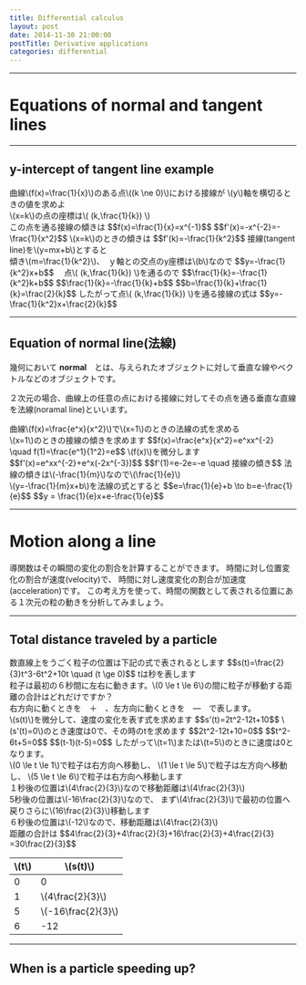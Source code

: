 ```yaml
---
title: Differential calculus
layout: post
date: 2014-11-30 21:00:00
postTitle: Derivative applications
categories: differential
---
```


-------

# Equations of normal and tangent lines

--------

## y-intercept of tangent line example

<div class="row">
  <div class="col-sm-6">
    <div id="svg01"></div>
  </div>
  <div class="col-sm-6">
    曲線\(f(x)=\frac{1}{x}\)のある点\((k \ne 0)\)における接線が
    \(y\)軸を横切るときの値を求めよ
    <br>
    \(x=k\)の点の座標は\( (k,\frac{1}{k}) \)
    <br>
    この点を通る接線の傾きは
    $$f(x)=\frac{1}{x}=x^{-1}$$
    $$f'(x)=-x^{-2}=-\frac{1}{x^2}$$
    \(x=k\)のときの傾きは
    $$f'(k)=-\frac{1}{k^2}$$
    接線(tangent line)を\(y=mx+b\)とすると
    <br>
    傾き\(m=\frac{1}{k^2}\)、　ｙ軸との交点のy座標は\(b\)なので
    $$y=-\frac{1}{k^2}x+b$$
   　点\( (k,\frac{1}{k}) \)を通るので
    $$\frac{1}{k}=-\frac{1}{k^2}k+b$$
    $$\frac{1}{k}=-\frac{1}{k}+b$$
    $$b=\frac{1}{k}+\frac{1}{k}=\frac{2}{k}$$
    したがって点\( (k,\frac{1}{k}) \)を通る接線の式は
    $$y=-\frac{1}{k^2}x+\frac{2}{k}$$

  </div>
</div>

-------------

## Equation of normal line(法線)

幾何において __normal__　とは、与えられたオブジェクトに対して垂直な線やベクトルなどのオブジェクトです。

２次元の場合、曲線上の任意の点における接線に対してその点を通る垂直な直線を法線(noramal line)といいます。

<div class="row">
  <div class="col-sm-6">
    <div id="svg02"></div>
  </div>
  <div class="col-sm-6">
  曲線\(f(x)=\frac{e^x}{x^2}\)で\(x=1\)のときの法線の式を求める
  <br>
  \(x=1\)のときの接線の傾きを求めます  
  $$f(x)=\frac{e^x}{x^2}=e^xx^{-2} \quad
  f(1)=\frac{e^1}{1^2}=e$$
  \(f(x)\)を微分します
  $$f'(x)=e^xx^{-2}+e^x(-2x^{-3})$$
  $$f'(1)=e-2e=-e \quad 接線の傾き$$
  法線の傾きは\(-\frac{1}{m}\)なので\(\frac{1}{e}\)
  <br>
  \(y=-\frac{1}{m}x+b\)を法線の式とすると
  $$e=\frac{1}{e}+b \to b=e-\frac{1}{e}$$
  $$y = \frac{1}{e}x+e-\frac{1}{e}$$

  </div>
</div>

---------------

# Motion along a line

導関数はその瞬間の変化の割合を計算することができます。
時間に対し位置変化の割合が速度(velocity)で、
時間に対し速度変化の割合が加速度(acceleration)です。
この考え方を使って、時間の関数として表される位置にある１次元の粒の動きを分析してみましょう。

-----------

## Total distance traveled by a particle

<div class="row">
  <div class="col-sm-6">
    <div class="panel">
    数直線上をうごく粒子の位置は下記の式で表されるとします
    $$s(t)=\frac{2}{3}t^3-6t^2+10t \quad (t \ge 0)$$
    tは秒を表します
    <br>
    粒子は最初の６秒間に左右に動きます。\(0 \le t \le 6\)の間に粒子が移動する距離の合計はどれだけですか？
    </div>
    右方向に動くときを　＋　、左方向に動くときを　―　で表します。
    <br>
    \(s(t)\)を微分して、速度の変化を表す式を求めます
    $$s'(t)=2t^2-12t+10$$
    \(s'(t)=0\)のとき速度は0で、その時のtを求めます
    $$2t^2-12t+10=0$$
    $$t^2-6t+5=0$$
    $$(t-1)(t-5)=0$$
    したがって\(t=1\)または\(t=5\)のときに速度は0となります。
    <br>
    \(0 \le t \le 1\)で粒子は右方向へ移動し、
    \(1 \le t \le 5\)で粒子は左方向へ移動し、
    \(5 \le t \le 6\)で粒子は右方向へ移動します
    <br>
    １秒後の位置は\(4\frac{2}{3}\)なので移動距離は\(4\frac{2}{3}\)<br>
    5秒後の位置は\(-16\frac{2}{3}\)なので、
    まず\(4\frac{2}{3}\)で最初の位置へ戻りさらに\(16\frac{2}{3}\)移動します<br>
    ６秒後の位置は\(-12\)なので、移動距離は\(4\frac{2}{3}\)<br>
    距離の合計は
    $$4\frac{2}{3}+4\frac{2}{3}+16\frac{2}{3}+4\frac{2}{3}
    =30\frac{2}{3}$$
  </div>
  <div class="col-sm-6">
    <div id="svg03"></div>
    <table class="table">
      <thead>
        <th>\(t\)</th>
        <th>\(s(t)\)</th>
      </thead>
      <tbody>
        <tr>
          <td>0</td>
          <td>0</td>
        </tr>
        <tr>
          <td>1</td>
          <td>\(4\frac{2}{3}\)</td>
        </tr>
        <tr>
          <td>5</td>
          <td>\(-16\frac{2}{3}\)</td>
        </tr>
        <tr>
          <td>6</td>
          <td>-12</td>
        </tr>
      </tbody>
    </table>
  </div>
</div>

----------

## When is a particle speeding up?
<div class="row">
  <div class="col-sm-6">
  </div>
  <div class="col-sm-6">
    <div id="svg04"></div>
  </div>
</div>


<script type="text/javascript" src="http://cdn.mathjax.org/mathjax/latest/MathJax.js?config=TeX-AMS-MML_SVG"></script>
<script src="http://d3js.org/d3.v3.min.js" charset="utf-8"></script>
<script src="{{site.url}}/js/d3draws.js" charset="utf-8"></script>

<script>

/**  */
  var svg01 = d3.select("#svg01")
                .append("svg")
                .attr("height",500)
                .attr("width",500)
                .style("background","#000");
  var svg02 = d3.select("#svg02")
                .append("svg")
                .attr("height",500)
                .attr("width",500)
                .style("background","#000");
  var svg03 = d3.select("#svg03")
                .append("svg")
                .attr("height",500)
                .attr("width",500)
                .style("background","#000");


  var xScale01 = d3.scale.linear()
                       .domain([-5,5])
                       .range([50,450]);
  
  var yScale01 = d3.scale.linear()
                       .domain([6,-4])
                       .range([50,450]);       

  // 軸
  axesData01 = { 
    "xAxis":true,
    "yAxis":true,
    "xTickValues":[],
    "yTickValues":[],
    "xTickPadding":5,
    "yTickPadding":2,
    "xOrient":["bottom"],
    "yOrient":["left"],
    "stroke":"#ff0",
    "strokeWidth":1,
    "fillColor":"none",
    "xScale":xScale01,
    "yScale":yScale01
  };
  drawAxes(svg01,axesData01);
  
  var pathData011 =[];
  var pathData012 =[];
  for (var i=-0.25;i>-5;i=i-0.01){
    pathData011.push(new Point(i,1/i));
  };
  for (var i=0.16;i<5;i=i+0.01){
    pathData012.push(new Point(i,1/i));
  };
  drawPath(svg01,pathData011,{"stroke":"#fff"},xScale01,yScale01);
  drawPath(svg01,pathData012,{"stroke":"#fff"},xScale01,yScale01);

  // graph
  lineData01 = [
    {"x1":1,"y1":1,"x2":0,"y2":2,"stroke":"#0f0"},
    {"x1":1,"y1":1,"x2":2,"y2":0,"stroke":"#0f0"},
  ];
  drawLine(svg01,lineData01,xScale01,yScale01);

  // circle
  var circleData01 = [
    {"cx":1,"cy":1,"r":2,"stroke":"#f0f","fillColor":"#f0f"}
  ];   
  drawCircle(svg01,circleData01,xScale01,yScale01);

  // mathjax   
  foData01 = [
    {"x":5.3,
    "y":1.5,
    "text":"$$x$$",
    "fontSize":"20px"},
    {"x":-0.1,
    "y":8.6,
    "text":"$$y$$",
    "fontSize":"20px"},
    {"x":0.8,
    "y":1,
    "text":"$$k$$",
    "fontSize":"18px"},
    {"x":-0.8,
    "y":2.8,
    "text":"$$\\frac{1}{k}$$",
    "fontSize":"18px"},
    {"x":1,
    "y":5.3,
    "text":"$$f(x)=\\frac{1}{x}$$",
    "fontSize":"18px"}
  ];
 
  drawMathjax(svg01,foData01,xScale01,yScale01);

  var xScale02 = d3.scale.linear()
                       .domain([-1,5])
                       .range([50,450]);
  
  var yScale02 = d3.scale.linear()
                       .domain([6,0])
                       .range([50,450]);       

  // 軸
  axesData02 = { 
    "xAxis":true,
    "yAxis":true,
    "xTickValues":[],
    "yTickValues":[],
    "xTickPadding":5,
    "yTickPadding":2,
    "xOrient":["bottom"],
    "yOrient":["left"],
    "stroke":"#ff0",
    "strokeWidth":1,
    "fillColor":"none",
    "xScale":xScale02,
    "yScale":yScale02
  };
  drawAxes(svg02,axesData02);

  var pathData02 =[];
  for (var i=0.2;i<=5;i=i+0.1){
    pathData02.push(new Point(i,func01(i)));
  };
  drawPath(svg02,pathData02,{"stroke":"#fff"},xScale02,yScale02);

  function func01(p){
    return Math.pow(Math.E,p)/Math.pow(p,2);
  }

  // Lines
  lineData02 = [
    {"x1":0,"y1":2*Math.E,"x2":2,"y2":0,"stroke":"#0f0"},
    {"x1":2,"y1":Math.E+1/Math.E,"x2":-1,"y2":Math.E-2/Math.E,"stroke":"#f0f"},
  ];
  drawLine(svg02,lineData02,xScale02,yScale02);

  // mathjax   
  foData02 = [
    {"x":-1.2,
    "y":3.5,
    "text":"$$normal$$",
    "fontSize":"18px"},
    {"x":1,
    "y":5.3,
    "text":"$$f(x)$$",
    "fontSize":"18px"},
    {"x":2,
    "y":2,
    "text":"$$tangent$$",
    "fontSize":"18px"}
  ];
 
  drawMathjax(svg02,foData02,xScale02,yScale02);



  /*  Total distance traveled by a particle */
  var xScale03 = d3.scale.linear()
                       .domain([0,7])
                       .range([50,450]);
  
  var yScale03 = d3.scale.linear()
                       .domain([11,-9])
                       .range([50,450]);       

  // 軸
  axesData03 = { 
    "xAxis":true,
    "yAxis":true,
    "xTickValues":[1,2,3,4,5,6],
    "yTickValues":[10],
    "xTickPadding":5,
    "yTickPadding":2,
    "xOrient":["bottom"],
    "yOrient":["left"],
    "stroke":"#ff0",
    "strokeWidth":1,
    "fillColor":"none",
    "xScale":xScale03,
    "yScale":yScale03
  };
  drawAxes(svg03,axesData03);

  var pathData03 =[];
  for (var i=0;i<=7;i=i+0.1){
    pathData03.push(new Point(i,func03(i)));
  };
  drawPath(svg03,pathData03,{"stroke":"#fff"},xScale03,yScale03);

  function func03(p){
    return 2*p*p-12*p+10;
  }

  // mathjax   
  foData03 = [
    {"x":7,
    "y":1,
    "text":"$$t$$",
    "fontSize":"18px"},
    {"x":-0.5,
    "y":15,
    "text":"$$v$$",
    "fontSize":"18px"},
    {"x":-0.5,
    "y":8,
    "text":"右方向へ",
    "fontSize":"18px"},
    {"x":-0.5,
    "y":-1,
    "text":"左方向へ",
    "fontSize":"18px"},
  ];
 
  drawMathjax(svg03,foData03,xScale03,yScale03);


</script>
